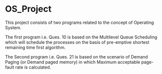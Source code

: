 # OS_Project
This project consists of two programs related to the concept of Operating System.

The first program i.e. Ques. 10 is based on the Multilevel Queue Scheduling which will schedule 
the processes on the basis of pre-emptive shortest remaining time first algorithm.

The Second program i.e. Ques. 21 is based on the scenario of Demand Paging (or Demand paged memory) in which
  Maximum acceptable page-fault rate is calculated.
